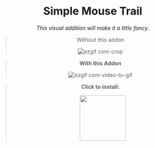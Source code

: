 <div align="center"> 

# Simple Mouse Trail

*This visual addition will make it a little fancy.*

>  Without this addon
>
> ![ezgif com-crop](https://user-images.githubusercontent.com/96681438/220706594-8bd871d3-f7a1-492f-88bf-d1ec7e243617.gif)

> **With this Addon**
>
> ![ezgif com-video-to-gif](https://user-images.githubusercontent.com/96681438/220706626-2159e296-d6cd-4716-af2d-eb5b54df29dd.gif)


  
  
  > **Click to install:**
>
>  ㅤ[<img src="https://cdn.discordapp.com/attachments/1078001837573144576/1078001855629623397/Bez_tytuu.png" width="120"/>](https://github.com/LowOnGravity/KoGaMa/raw/main/Website%20Addons/Simpliest%20Mouse%20Trail/Script%20%26%20Source/MouseTrail.user.js)
  
  
</div>
